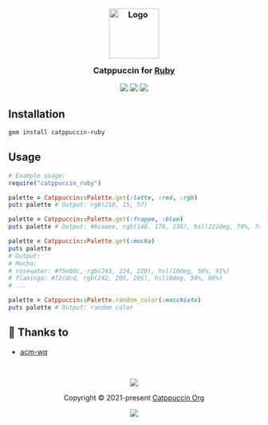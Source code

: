 <h3 align="center">
	<img src="https://raw.githubusercontent.com/catppuccin/catppuccin/main/assets/logos/exports/1544x1544_circle.png" width="100" alt="Logo"/><br/>
	<img src="https://raw.githubusercontent.com/catppuccin/catppuccin/main/assets/misc/transparent.png" height="30" width="0px"/>
	Catppuccin for <a href="https://github.com/catppuccin/template">Ruby</a>
	<img src="https://raw.githubusercontent.com/catppuccin/catppuccin/main/assets/misc/transparent.png" height="30" width="0px"/>
</h3>

<p align="center">
	<a href="https://github.com/catppuccin/template/stargazers"><img src="https://img.shields.io/github/stars/catppuccin/template?colorA=363a4f&colorB=b7bdf8&style=for-the-badge"></a>
	<a href="https://github.com/catppuccin/template/issues"><img src="https://img.shields.io/github/issues/catppuccin/template?colorA=363a4f&colorB=f5a97f&style=for-the-badge"></a>
	<a href="https://github.com/catppuccin/template/contributors"><img src="https://img.shields.io/github/contributors/catppuccin/template?colorA=363a4f&colorB=a6da95&style=for-the-badge"></a>
</p>

## Installation

```bash
gem install catppuccin-ruby
```

## Usage

```ruby
# Example usage:
require("catppuccin_ruby")

palette = Catppuccin::Palette.get(:latte, :red, :rgb)
puts palette # Output: rgb(210, 15, 57)

palette = Catppuccin::Palette.get(:frappe, :blue)
puts palette # Output: #8caaee, rgb(140, 170, 238), hsl(222deg, 74%, 74%)

palette = Catppuccin::Palette.get(:mocha)
puts palette
# Output:
# Mocha:
# rosewater: #f5e0dc, rgb(245, 224, 220), hsl(10deg, 56%, 91%)
# flamingo: #f2cdcd, rgb(242, 205, 205), hsl(0deg, 59%, 88%)
# ...

palette = Catppuccin::Palette.random_color(:macchiato)
puts palette # Output: random color
```

## 💝 Thanks to

- [acm-wq](https://github.com/acm-wq)

&nbsp;

<p align="center">
	<img src="https://raw.githubusercontent.com/catppuccin/catppuccin/main/assets/footers/gray0_ctp_on_line.svg?sanitize=true" />
</p>

<p align="center">
	Copyright &copy; 2021-present <a href="https://github.com/catppuccin" target="_blank">Catppuccin Org</a>
</p>

<p align="center">
	<a href="https://github.com/catppuccin/catppuccin/blob/main/LICENSE"><img src="https://img.shields.io/static/v1.svg?style=for-the-badge&label=License&message=MIT&logoColor=d9e0ee&colorA=363a4f&colorB=b7bdf8"/></a>
</p>
